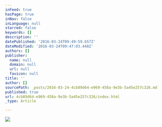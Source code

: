```yaml
---
inFeed: true
hasPage: true
inNav: false
inLanguage: null
starred: false
keywords: []
description: ''
datePublished: '2016-03-24T09:49:59.657Z'
dateModified: '2016-03-24T09:47:03.448Z'
authors: []
publisher:
  name: null
  domain: null
  url: null
  favicon: null
title: ''
author: []
sourcePath: _posts/2016-03-24-4cb89d64-e969-458a-9e3b-5a45e257c326.md
published: true
url: 4cb89d64-e969-458a-9e3b-5a45e257c326/index.html
_type: Article

---
```

![](https://the-grid-user-content.s3-us-west-2.amazonaws.com/c68ae800-2d39-4ffa-afe1-23c74216d1cf.jpg)
